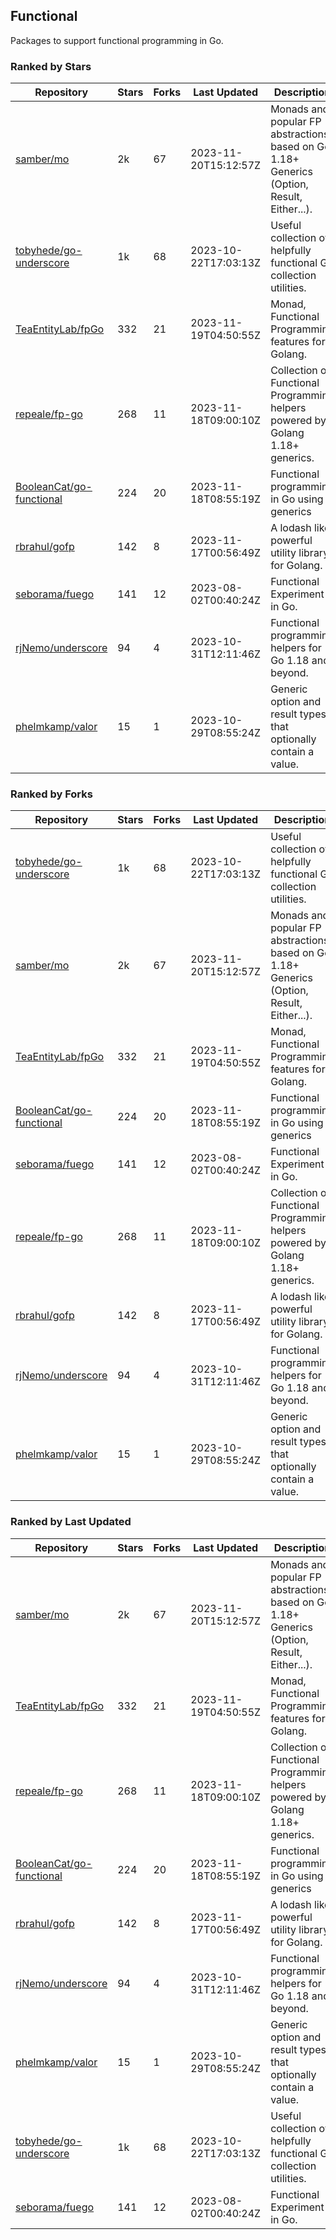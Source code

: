## Functional

Packages to support functional programming in Go.

### Ranked by Stars

| Repository | Stars | Forks | Last Updated | Description | 
|------------|-------|-------|--------------|-------------|
| [samber/mo](https://github.com/samber/mo) | 2k | 67 | 2023-11-20T15:12:57Z |  Monads and popular FP abstractions, based on Go 1.18+ Generics (Option, Result, Either...). |
| [tobyhede/go-underscore](https://github.com/tobyhede/go-underscore) | 1k | 68 | 2023-10-22T17:03:13Z |  Useful collection of helpfully functional Go collection utilities. |
| [TeaEntityLab/fpGo](https://github.com/TeaEntityLab/fpGo) | 332 | 21 | 2023-11-19T04:50:55Z |  Monad, Functional Programming features for Golang. |
| [repeale/fp-go](https://github.com/repeale/fp-go) | 268 | 11 | 2023-11-18T09:00:10Z |  Collection of Functional Programming helpers powered by Golang 1.18+ generics. |
| [BooleanCat/go-functional](https://github.com/BooleanCat/go-functional) | 224 | 20 | 2023-11-18T08:55:19Z |  Functional programming in Go using generics |
| [rbrahul/gofp](https://github.com/rbrahul/gofp) | 142 | 8 | 2023-11-17T00:56:49Z |  A lodash like powerful utility library for Golang. |
| [seborama/fuego](https://github.com/seborama/fuego) | 141 | 12 | 2023-08-02T00:40:24Z |  Functional Experiment in Go. |
| [rjNemo/underscore](https://github.com/rjNemo/underscore) | 94 | 4 | 2023-10-31T12:11:46Z |  Functional programming helpers for Go 1.18 and beyond. |
| [phelmkamp/valor](https://github.com/phelmkamp/valor) | 15 | 1 | 2023-10-29T08:55:24Z |  Generic option and result types that optionally contain a value. |

### Ranked by Forks

| Repository | Stars | Forks | Last Updated | Description | 
|------------|-------|-------|--------------|-------------|
| [tobyhede/go-underscore](https://github.com/tobyhede/go-underscore) | 1k | 68 | 2023-10-22T17:03:13Z |  Useful collection of helpfully functional Go collection utilities. |
| [samber/mo](https://github.com/samber/mo) | 2k | 67 | 2023-11-20T15:12:57Z |  Monads and popular FP abstractions, based on Go 1.18+ Generics (Option, Result, Either...). |
| [TeaEntityLab/fpGo](https://github.com/TeaEntityLab/fpGo) | 332 | 21 | 2023-11-19T04:50:55Z |  Monad, Functional Programming features for Golang. |
| [BooleanCat/go-functional](https://github.com/BooleanCat/go-functional) | 224 | 20 | 2023-11-18T08:55:19Z |  Functional programming in Go using generics |
| [seborama/fuego](https://github.com/seborama/fuego) | 141 | 12 | 2023-08-02T00:40:24Z |  Functional Experiment in Go. |
| [repeale/fp-go](https://github.com/repeale/fp-go) | 268 | 11 | 2023-11-18T09:00:10Z |  Collection of Functional Programming helpers powered by Golang 1.18+ generics. |
| [rbrahul/gofp](https://github.com/rbrahul/gofp) | 142 | 8 | 2023-11-17T00:56:49Z |  A lodash like powerful utility library for Golang. |
| [rjNemo/underscore](https://github.com/rjNemo/underscore) | 94 | 4 | 2023-10-31T12:11:46Z |  Functional programming helpers for Go 1.18 and beyond. |
| [phelmkamp/valor](https://github.com/phelmkamp/valor) | 15 | 1 | 2023-10-29T08:55:24Z |  Generic option and result types that optionally contain a value. |

### Ranked by Last Updated

| Repository | Stars | Forks | Last Updated | Description | 
|------------|-------|-------|--------------|-------------|
| [samber/mo](https://github.com/samber/mo) | 2k | 67 | 2023-11-20T15:12:57Z |  Monads and popular FP abstractions, based on Go 1.18+ Generics (Option, Result, Either...). |
| [TeaEntityLab/fpGo](https://github.com/TeaEntityLab/fpGo) | 332 | 21 | 2023-11-19T04:50:55Z |  Monad, Functional Programming features for Golang. |
| [repeale/fp-go](https://github.com/repeale/fp-go) | 268 | 11 | 2023-11-18T09:00:10Z |  Collection of Functional Programming helpers powered by Golang 1.18+ generics. |
| [BooleanCat/go-functional](https://github.com/BooleanCat/go-functional) | 224 | 20 | 2023-11-18T08:55:19Z |  Functional programming in Go using generics |
| [rbrahul/gofp](https://github.com/rbrahul/gofp) | 142 | 8 | 2023-11-17T00:56:49Z |  A lodash like powerful utility library for Golang. |
| [rjNemo/underscore](https://github.com/rjNemo/underscore) | 94 | 4 | 2023-10-31T12:11:46Z |  Functional programming helpers for Go 1.18 and beyond. |
| [phelmkamp/valor](https://github.com/phelmkamp/valor) | 15 | 1 | 2023-10-29T08:55:24Z |  Generic option and result types that optionally contain a value. |
| [tobyhede/go-underscore](https://github.com/tobyhede/go-underscore) | 1k | 68 | 2023-10-22T17:03:13Z |  Useful collection of helpfully functional Go collection utilities. |
| [seborama/fuego](https://github.com/seborama/fuego) | 141 | 12 | 2023-08-02T00:40:24Z |  Functional Experiment in Go. |

